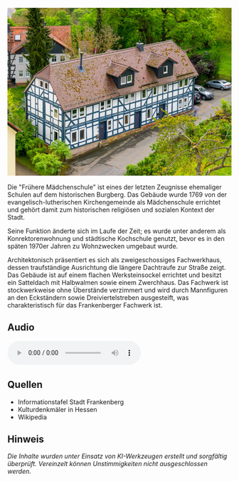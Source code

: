 ![Frühere Mädchenschule](./images/frankenberg/p7.jpg)

Die "Frühere Mädchenschule" ist eines der letzten Zeugnisse ehemaliger Schulen auf dem historischen Burgberg. Das Gebäude wurde 1769 von der evangelisch-lutherischen Kirchengemeinde als Mädchenschule errichtet und gehört damit zum historischen religiösen und sozialen Kontext der Stadt.

Seine Funktion änderte sich im Laufe der Zeit; es wurde unter anderem als Konrektorenwohnung und städtische Kochschule genutzt, bevor es in den späten 1970er Jahren zu Wohnzwecken umgebaut wurde.

Architektonisch präsentiert es sich als zweigeschossiges Fachwerkhaus, dessen traufständige Ausrichtung die längere Dachtraufe zur Straße zeigt. Das Gebäude ist auf einem flachen Werksteinsockel errichtet und besitzt ein Satteldach mit Halbwalmen sowie einem Zwerchhaus. Das Fachwerk ist stockwerkweise ohne Überstände verzimmert und wird durch Mannfiguren an den Eckständern sowie Dreiviertelstreben ausgesteift, was charakteristisch für das Frankenberger Fachwerk ist.

## Audio

<audio controls class="full-width-audio">
  <source src="locales/frankenberg/de/p7.mp3" type="audio/mpeg">
  Dein Browser unterstützt kein Audioelement.
</audio>

## Quellen

- Informationstafel Stadt Frankenberg
- Kulturdenkmäler in Hessen
- Wikipedia

## Hinweis

_Die Inhalte wurden unter Einsatz von KI-Werkzeugen erstellt und sorgfältig überprüft. Vereinzelt können Unstimmigkeiten nicht ausgeschlossen werden._